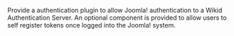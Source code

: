 Provide a authentication plugin to allow Joomla! authentication to a Wikid Authentication Server. An optional component is provided to allow users to self register tokens once logged into the Joomla! system.
